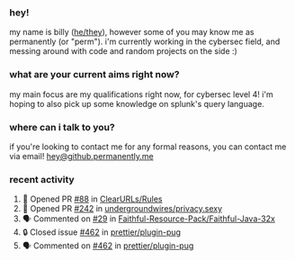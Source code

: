 ### hey!
my name is billy ([he/they](https://pronoun.is/he)), however some of you may know me as permanently (or "perm"). i'm currently working in the cybersec field, and messing around with code and random projects on the side :)

### what are your current aims right now?
my main focus are my qualifications right now, for cybersec level 4! i'm hoping to also pick up some knowledge on splunk's query language.

### where can i talk to you?
if you're looking to contact me for any formal reasons, you can contact me via email! [hey@github.permanently.me](mailto:hey@github.permanently.me)

### recent activity
<!--START_SECTION:activity-->
1. 💪 Opened PR [#88](https://github.com/ClearURLs/Rules/pull/88) in [ClearURLs/Rules](https://github.com/ClearURLs/Rules)
2. 💪 Opened PR [#242](https://github.com/undergroundwires/privacy.sexy/pull/242) in [undergroundwires/privacy.sexy](https://github.com/undergroundwires/privacy.sexy)
3. 🗣 Commented on [#29](https://github.com/Faithful-Resource-Pack/Faithful-Java-32x/issues/29#issuecomment-1685374279) in [Faithful-Resource-Pack/Faithful-Java-32x](https://github.com/Faithful-Resource-Pack/Faithful-Java-32x)
4. 🔒 Closed issue [#462](https://github.com/prettier/plugin-pug/issues/462) in [prettier/plugin-pug](https://github.com/prettier/plugin-pug)
5. 🗣 Commented on [#462](https://github.com/prettier/plugin-pug/issues/462#issuecomment-1671629281) in [prettier/plugin-pug](https://github.com/prettier/plugin-pug)
<!--END_SECTION:activity-->
